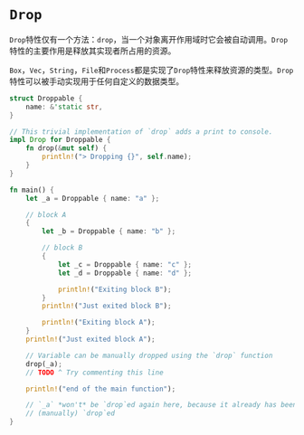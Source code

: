 # `Drop`

`Drop`特性仅有一个方法：`drop`，当一个对象离开作用域时它会被自动调用。`Drop`特性的主要作用是释放其实现者所占用的资源。

`Box`，`Vec`，`String`，`File`和`Process`都是实现了`Drop`特性来释放资源的类型。`Drop`特性可以被手动实现用于任何自定义的数据类型。

```rs
struct Droppable {
    name: &'static str,
}

// This trivial implementation of `drop` adds a print to console.
impl Drop for Droppable {
    fn drop(&mut self) {
        println!("> Dropping {}", self.name);
    }
}

fn main() {
    let _a = Droppable { name: "a" };

    // block A
    {
        let _b = Droppable { name: "b" };

        // block B
        {
            let _c = Droppable { name: "c" };
            let _d = Droppable { name: "d" };

            println!("Exiting block B");
        }
        println!("Just exited block B");

        println!("Exiting block A");
    }
    println!("Just exited block A");

    // Variable can be manually dropped using the `drop` function
    drop(_a);
    // TODO ^ Try commenting this line

    println!("end of the main function");

    // `_a` *won't* be `drop`ed again here, because it already has been
    // (manually) `drop`ed
}
```
